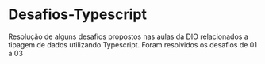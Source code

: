 # Desafios-Typescript



Resolução de alguns desafios propostos nas aulas da DIO relacionados a tipagem de dados utilizando Typescript. Foram resolvidos os desafios de 01 a 03
